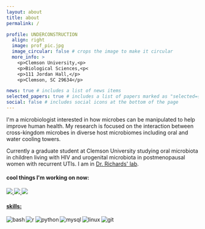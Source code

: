 ```yaml
---
layout: about
title: about
permalink: /

profile: UNDERCONSTRUCTION
  align: right
  image: prof_pic.jpg
  image_circular: false # crops the image to make it circular
  more_info: >
    <p>Clemson University,<p>
    <p>Biological Sciences,<p<
    <p>111 Jordan Hall,</p>
    <p>Clemson, SC 29634</p>

news: true # includes a list of news items
selected_papers: true # includes a list of papers marked as "selected={true}"
social: false # includes social icons at the bottom of the page
---
```


I'm a microbiologist interested in how microbes can be manipulated to help improve human health. My research is focused on the interaction between cross-kingdom microbes in diverse host microbiomes including oral and water cooling towers.

Currently a graduate student at Clemson University studying oral microbiota in
children living with HIV and urogenital microbiota in postmenopausal women with recurrent UTIs. I am in [Dr. Richards' lab](http://www.vprichards-lab.com/).

#### cool things I'm working on now:

  <a href="https://github.com/sacrull/pom_study">
    <img src="https://denvercoder1-github-readme-stats.vercel.app/api/pin/?username=sacrull&repo=pom_study&bg_color=010101&title_color=FFFFFF&hide_border=false&icon_color=B381F1&show_icons=true&text_color=ffffff">
  <a href="https://github.com/aemann01/domhain_RNASeq">
    <img src="https://denvercoder1-github-readme-stats.vercel.app/api/pin/?username=aemann01&repo=domhain_RNASeq&bg_color=010101&title_color=FFFFFF&hide_border=false&icon_color=B381F1&show_icons=true&text_color=ffffff">
  <a href="https://github.com/rpoCdb/rpoCdatabase">
  <img 
src="https://denvercoder1-github-readme-stats.vercel.app/api/pin/?username=rpoCdb&repo=rpoCdatabase&bg_color=010101&title_color=FFFFFF&hide_border=false&icon_color=B381F1&show_icons=true&text_color=ffffff">

#### skills:

<img align="left" alt="bash" src="https://img.shields.io/badge/Bash%20-171A21.svg?&style=for-the-badge&logo=gnubash&logoColor=white" />
<img align="left" alt="r" src="https://img.shields.io/badge/R%20-171A21.svg?&style=for-the-badge&logo=r&logoColor=white" />
<img align="left" alt="python" src="https://img.shields.io/badge/Python%20-171A21.svg?&style=for-the-badge&logo=python&logoColor=white" />
<img align="left" alt="mysql" src="https://img.shields.io/badge/MySQL%20-171A21.svg?&style=for-the-badge&logo=mysql&logoColor=white" />
<img align="left" alt="linux" src="https://img.shields.io/badge/Linux%20-171A21.svg?&style=for-the-badge&logo=linux&logoColor=white" />
<img align="left" alt="git" src="https://img.shields.io/badge/Git%20-171A21.svg?&style=for-the-badge&logo=git&logoColor=white" />
<!-- <img align="left" alt="jupyter" src="https://img.shields.io/badge/Jupyter%20-171A21.svg?&style=for-the-badge&logo=jupyter&logoColor=white" /> -->

<html>
